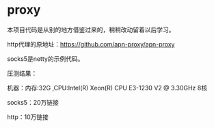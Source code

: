 # proxy

本项目代码是从别的地方借鉴过来的，稍稍改动留着以后学习。

http代理的原地址：https://github.com/apn-proxy/apn-proxy

socks5是netty的示例代码。

压测结果：

机器：内存:32G ,CPU:Intel(R) Xeon(R) CPU E3-1230 V2 @ 3.30GHz 8核

socks5：20万链接

http：10万链接
